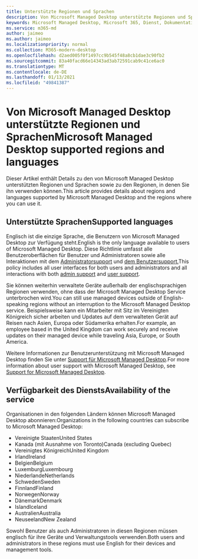 ```yaml
---
title: Unterstützte Regionen und Sprachen
description: Von Microsoft Managed Desktop unterstützte Regionen und Sprachen
keywords: Microsoft Managed Desktop, Microsoft 365, Dienst, Dokumentation
ms.service: m365-md
author: jaimeo
ms.author: jaimeo
ms.localizationpriority: normal
ms.collection: M365-modern-desktop
ms.openlocfilehash: d2aed005f0f1497cc9b545f48a8cb1dae3c90fb2
ms.sourcegitcommit: 83a40facd66e14343ad3ab72591cab9c41ce6ac0
ms.translationtype: MT
ms.contentlocale: de-DE
ms.lasthandoff: 01/13/2021
ms.locfileid: "49841387"
---
```

# <a name="microsoft-managed-desktop-supported-regions-and-languages"></a><span data-ttu-id="670d1-104">Von Microsoft Managed Desktop unterstützte Regionen und Sprachen</span><span class="sxs-lookup"><span data-stu-id="670d1-104">Microsoft Managed Desktop supported regions and languages</span></span>

<span data-ttu-id="670d1-105">Dieser Artikel enthält Details zu den von Microsoft Managed Desktop unterstützten Regionen und Sprachen sowie zu den Regionen, in denen Sie ihn verwenden können.</span><span class="sxs-lookup"><span data-stu-id="670d1-105">This article provides details about regions and languages supported by Microsoft Managed Desktop and the regions where you can use it.</span></span>

## <a name="supported-languages"></a><span data-ttu-id="670d1-106">Unterstützte Sprachen</span><span class="sxs-lookup"><span data-stu-id="670d1-106">Supported languages</span></span>

<span data-ttu-id="670d1-107">Englisch ist die einzige Sprache, die Benutzern von Microsoft Managed Desktop zur Verfügung steht.</span><span class="sxs-lookup"><span data-stu-id="670d1-107">English is the only language available to users of Microsoft Managed Desktop.</span></span> <span data-ttu-id="670d1-108">Diese Richtlinie umfasst alle Benutzeroberflächen für Benutzer und Administratoren sowie alle Interaktionen mit dem [Administratorsupport](https://docs.microsoft.com/microsoft-365/managed-desktop/working-with-managed-desktop/admin-support) und [dem Benutzersupport.](https://docs.microsoft.com/microsoft-365/managed-desktop/working-with-managed-desktop/end-user-support)</span><span class="sxs-lookup"><span data-stu-id="670d1-108">This policy includes all user interfaces for both users and administrators and all interactions with both [admin support](https://docs.microsoft.com/microsoft-365/managed-desktop/working-with-managed-desktop/admin-support) and [user support](https://docs.microsoft.com/microsoft-365/managed-desktop/working-with-managed-desktop/end-user-support).</span></span>


<span data-ttu-id="670d1-109">Sie können weiterhin verwaltete Geräte außerhalb der englischsprachigen Regionen verwenden, ohne dass der Microsoft Managed Desktop Service unterbrochen wird.</span><span class="sxs-lookup"><span data-stu-id="670d1-109">You can still use managed devices outside of English-speaking regions without an interruption to the Microsoft Managed Desktop service.</span></span> <span data-ttu-id="670d1-110">Beispielsweise kann ein Mitarbeiter mit Sitz im Vereinigten Königreich sicher arbeiten und Updates auf dem verwalteten Gerät auf Reisen nach Asien, Europa oder Südamerika erhalten.</span><span class="sxs-lookup"><span data-stu-id="670d1-110">For example, an employee based in the United Kingdom can work securely and receive updates on their managed device while traveling Asia, Europe, or South America.</span></span> 

<span data-ttu-id="670d1-111">Weitere Informationen zur Benutzerunterstützung mit Microsoft Managed Desktop finden Sie unter [Support für Microsoft Managed Desktop](https://docs.microsoft.com/microsoft-365/managed-desktop/service-description/support).</span><span class="sxs-lookup"><span data-stu-id="670d1-111">For more information about user support with Microsoft Managed Desktop, see [Support for Microsoft Managed Desktop](https://docs.microsoft.com/microsoft-365/managed-desktop/service-description/support).</span></span>

## <a name="availability-of-the-service"></a><span data-ttu-id="670d1-112">Verfügbarkeit des Diensts</span><span class="sxs-lookup"><span data-stu-id="670d1-112">Availability of the service</span></span>

<span data-ttu-id="670d1-113">Organisationen in den folgenden Ländern können Microsoft Managed Desktop abonnieren:</span><span class="sxs-lookup"><span data-stu-id="670d1-113">Organizations in the following countries can subscribe to Microsoft Managed Desktop:</span></span>

- <span data-ttu-id="670d1-114">Vereinigte Staaten</span><span class="sxs-lookup"><span data-stu-id="670d1-114">United States</span></span>
- <span data-ttu-id="670d1-115">Kanada (mit Ausnahme von Toronto)</span><span class="sxs-lookup"><span data-stu-id="670d1-115">Canada (excluding Quebec)</span></span>
- <span data-ttu-id="670d1-116">Vereinigtes Königreich</span><span class="sxs-lookup"><span data-stu-id="670d1-116">United Kingdom</span></span>
- <span data-ttu-id="670d1-117">Irland</span><span class="sxs-lookup"><span data-stu-id="670d1-117">Ireland</span></span>
- <span data-ttu-id="670d1-118">Belgien</span><span class="sxs-lookup"><span data-stu-id="670d1-118">Belgium</span></span>
- <span data-ttu-id="670d1-119">Luxemburg</span><span class="sxs-lookup"><span data-stu-id="670d1-119">Luxembourg</span></span>
- <span data-ttu-id="670d1-120">Niederlande</span><span class="sxs-lookup"><span data-stu-id="670d1-120">Netherlands</span></span>
- <span data-ttu-id="670d1-121">Schweden</span><span class="sxs-lookup"><span data-stu-id="670d1-121">Sweden</span></span>
- <span data-ttu-id="670d1-122">Finnland</span><span class="sxs-lookup"><span data-stu-id="670d1-122">Finland</span></span>
- <span data-ttu-id="670d1-123">Norwegen</span><span class="sxs-lookup"><span data-stu-id="670d1-123">Norway</span></span>
- <span data-ttu-id="670d1-124">Dänemark</span><span class="sxs-lookup"><span data-stu-id="670d1-124">Denmark</span></span>
- <span data-ttu-id="670d1-125">Island</span><span class="sxs-lookup"><span data-stu-id="670d1-125">Iceland</span></span>
- <span data-ttu-id="670d1-126">Australien</span><span class="sxs-lookup"><span data-stu-id="670d1-126">Australia</span></span>
- <span data-ttu-id="670d1-127">Neuseeland</span><span class="sxs-lookup"><span data-stu-id="670d1-127">New Zealand</span></span>

<span data-ttu-id="670d1-128">Sowohl Benutzer als auch Administratoren in diesen Regionen müssen englisch für ihre Geräte und Verwaltungstools verwenden.</span><span class="sxs-lookup"><span data-stu-id="670d1-128">Both users and administrators in these regions must use English for their devices and management tools.</span></span> 

